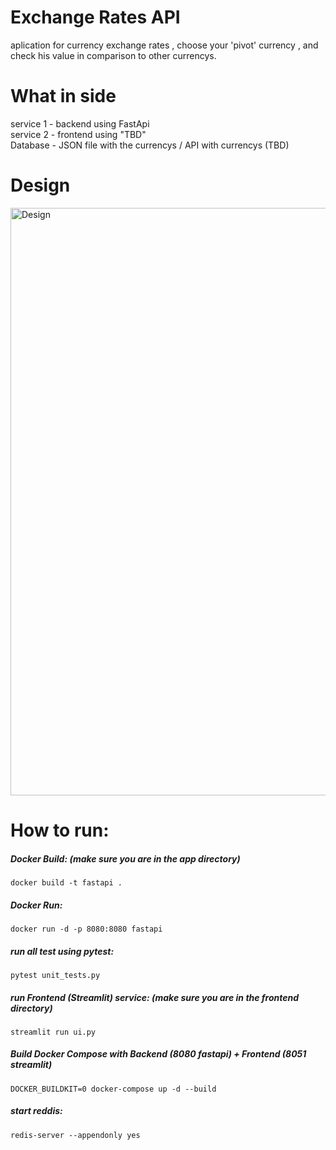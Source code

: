 # Exchange Rates API
aplication for currency exchange rates , choose your 'pivot' currency , and check his value in comparison to other currencys. 
# What in side
service 1 - backend using FastApi  
service 2 - frontend using "TBD"  
Database - JSON file with the currencys / API with currencys (TBD)  

# Design 
<img width="940" alt="Design" src="https://user-images.githubusercontent.com/48453080/215313043-ffceb3ee-60ff-4ebb-ace2-39c8c2d83216.png">


# How to run:

##### Docker Build: (make sure you are in the app directory)
``
docker build -t fastapi .
``
##### Docker Run:
``
docker run -d -p 8080:8080 fastapi
``
##### run all test using pytest:
``
pytest unit_tests.py
``
##### run Frontend (Streamlit) service: (make sure you are in the frontend directory)
``
streamlit run ui.py
``
##### Build Docker Compose with Backend (8080 fastapi) + Frontend (8051 streamlit)
``
DOCKER_BUILDKIT=0 docker-compose up -d --build
``
##### start reddis:
``
redis-server --appendonly yes
``

